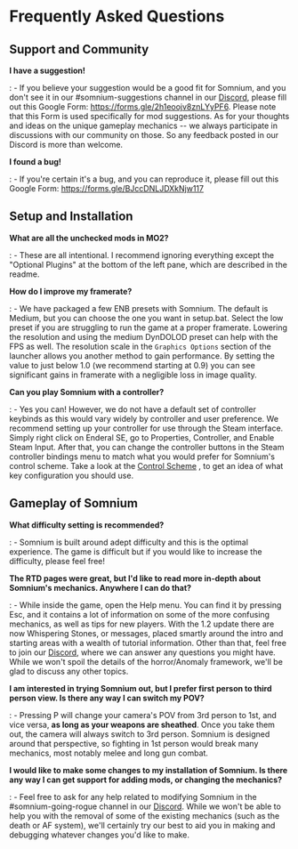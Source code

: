 # Frequently Asked Questions

## Support and Community

**I have a suggestion!**

:   -   If you believe your suggestion would be a good fit for Somnium,
        and you don\'t see it in our #somnium-suggestions channel in our
        [Discord](https://discord.com/invite/BnUHUswABG), please fill
        out this Google Form: <https://forms.gle/2h1eoojv8znLYyPF6>.
        Please note that this Form is used specifically for mod
        suggestions. As for your thoughts and ideas on the unique
        gameplay mechanics \-- we always participate in discussions with
        our community on those. So any feedback posted in our Discord is
        more than welcome.

**I found a bug!**

:   -   If you\'re certain it\'s a bug, and you can reproduce it, please
        fill out this Google Form: <https://forms.gle/BJccDNLJDXkNjw117>

## Setup and Installation

**What are all the unchecked mods in MO2?**

:   -   These are all intentional. I recommend ignoring everything
        except the \"Optional Plugins\" at the bottom of the left pane,
        which are described in the readme.

**How do I improve my framerate?**

:   -   We have packaged a few ENB presets with Somnium. The default is
        Medium, but you can choose the one you want in setup.bat. Select
        the low preset if you are struggling to run the game at a proper
        framerate. Lowering the resolution and using the medium DynDOLOD
        preset can help with the FPS as well. The resolution scale in
        the `Graphics Options` section of the launcher allows you
        another method to gain performance. By setting the value to just
        below 1.0 (we recommend starting at 0.9) you can see significant
        gains in framerate with a negligible loss in image quality.

**Can you play Somnium with a controller?**

:   -   Yes you can! However, we do not have a default set of controller
        keybinds as this would vary widely by controller and user
        preference. We recommend setting up your controller for use
        through the Steam interface. Simply right click on Enderal SE,
        go to Properties, Controller, and Enable Steam Input. After
        that, you can change the controller buttons in the Steam
        controller bindings menu to match what you would prefer for
        Somnium\'s control scheme. Take a look at the [Control
        Scheme](https://somnium-fur-enderal.readthedocs.io/en/latest/2_Gameplay.html#controls)
        , to get an idea of what key configuration you should use.

## Gameplay of Somnium

**What difficulty setting is recommended?**

:   -   Somnium is built around adept difficulty and this is the optimal
        experience. The game is difficult but if you would like to
        increase the difficulty, please feel free!

**The RTD pages were great, but I\'d like to read more in-depth about Somnium\'s mechanics. Anywhere I can do that?**

:   -   While inside the game, open the Help menu. You can find it by
        pressing Esc, and it contains a lot of information on some of
        the more confusing mechanics, as well as tips for new players.
        With the 1.2 update there are now Whispering Stones, or
        messages, placed smartly around the intro and starting areas
        with a wealth of tutorial information. Other than that, feel
        free to join our
        [Discord](https://discord.com/invite/BnUHUswABG), where we can
        answer any questions you might have. While we won\'t spoil the
        details of the horror/Anomaly framework, we\'ll be glad to
        discuss any other topics.

**I am interested in trying Somnium out, but I prefer first person to third person view. Is there any way I can switch my POV?**

:   -   Pressing P will change your camera\'s POV from 3rd person to
        1st, and vice versa, **as long as your weapons are sheathed**.
        Once you take them out, the camera will always switch to 3rd
        person. Somnium is designed around that perspective, so fighting
        in 1st person would break many mechanics, most notably melee and
        long gun combat.

**I would like to make some changes to my installation of Somnium. Is there any way I can get support for adding mods, or changing the mechanics?**

:   -   Feel free to ask for any help related to modifying Somnium in
        the #somnium-going-rogue channel in our
        [Discord](https://discord.com/invite/BnUHUswABG). While we
        won\'t be able to help you with the removal of some of the
        existing mechanics (such as the death or AF system), we\'ll
        certainly try our best to aid you in making and debugging
        whatever changes you\'d like to make.
